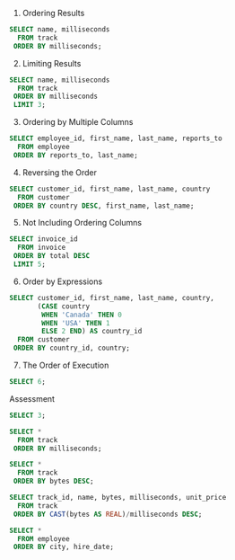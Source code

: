 1. Ordering Results
```SQL
SELECT name, milliseconds
  FROM track
 ORDER BY milliseconds;
```

2. Limiting Results
```SQL
SELECT name, milliseconds
  FROM track
 ORDER BY milliseconds
 LIMIT 3;
```

3. Ordering by Multiple Columns
```SQL
SELECT employee_id, first_name, last_name, reports_to
  FROM employee
 ORDER BY reports_to, last_name;
```

4. Reversing the Order
```SQL
SELECT customer_id, first_name, last_name, country
  FROM customer
 ORDER BY country DESC, first_name, last_name;
```

5. Not Including Ordering Columns
```SQL
SELECT invoice_id
  FROM invoice
 ORDER BY total DESC
 LIMIT 5;
```

6. Order by Expressions
```SQL
SELECT customer_id, first_name, last_name, country,
       (CASE country
        WHEN 'Canada' THEN 0
        WHEN 'USA' THEN 1
        ELSE 2 END) AS country_id
  FROM customer
 ORDER BY country_id, country;
```

7. The Order of Execution
```SQL
SELECT 6;
```

Assessment
```SQL
SELECT 3;
```

```SQL
SELECT *
  FROM track
 ORDER BY milliseconds;
```

```SQL
SELECT *
  FROM track
 ORDER BY bytes DESC;
```

```SQL
SELECT track_id, name, bytes, milliseconds, unit_price
  FROM track
 ORDER BY CAST(bytes AS REAL)/milliseconds DESC;
```

```SQL
SELECT *
  FROM employee
 ORDER BY city, hire_date;
```
